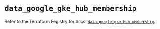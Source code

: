 # `data_google_gke_hub_membership`

Refer to the Terraform Registry for docs: [`data_google_gke_hub_membership`](https://registry.terraform.io/providers/hashicorp/google/6.50.0/docs/data-sources/gke_hub_membership).

